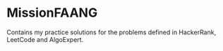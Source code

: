 # MissionFAANG
Contains my practice solutions for the problems defined in HackerRank, LeetCode and AlgoExpert.
